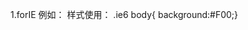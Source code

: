 ﻿1.forIE
例如：
	<!--[if IE 6]><html class="ie6" lang="en"><![endif]-->
样式使用：
	.ie6 body{ background:#F00;}